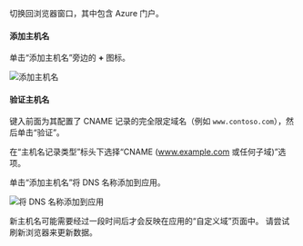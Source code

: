 切换回浏览器窗口，其中包含 Azure 门户。

#### <a name="add-hostname"></a>添加主机名

单击“添加主机名”旁边的 **+** 图标。

![添加主机名](./media/app-service-web-tutorial-custom-domain/add-host-name-cname.png)

#### <a name="validate-hostname"></a>验证主机名

键入前面为其配置了 CNAME 记录的完全限定域名（例如 `www.contoso.com`），然后单击“验证”。

在“主机名记录类型”标头下选择“CNAME (www.example.com 或任何子域)”选项。

单击“添加主机名”将 DNS 名称添加到应用。

![将 DNS 名称添加到应用](./media/app-service-web-tutorial-custom-domain/validate-domain-name-cname.png)

新主机名可能需要经过一段时间后才会反映在应用的“自定义域”页面中。 请尝试刷新浏览器来更新数据。